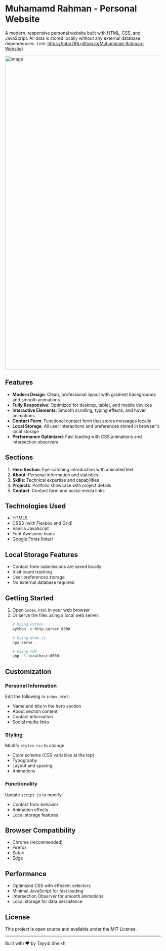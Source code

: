 # Muhamamd Rahman - Personal Website

A modern, responsive personal website built with HTML, CSS, and JavaScript. All data is stored locally without any external database dependencies.
Link: https://mtar786.github.io/Muhammad-Rahman-Website/


<img width="1653" height="1012" alt="image" src="https://github.com/user-attachments/assets/71091eeb-5998-43b6-9af6-50098adf42e4" />


## Features

- **Modern Design**: Clean, professional layout with gradient backgrounds and smooth animations
- **Fully Responsive**: Optimized for desktop, tablet, and mobile devices
- **Interactive Elements**: Smooth scrolling, typing effects, and hover animations
- **Contact Form**: Functional contact form that stores messages locally
- **Local Storage**: All user interactions and preferences stored in browser's local storage
- **Performance Optimized**: Fast loading with CSS animations and intersection observers

## Sections

1. **Hero Section**: Eye-catching introduction with animated text
2. **About**: Personal information and statistics
3. **Skills**: Technical expertise and capabilities
4. **Projects**: Portfolio showcase with project details
5. **Contact**: Contact form and social media links

## Technologies Used

- HTML5
- CSS3 (with Flexbox and Grid)
- Vanilla JavaScript
- Font Awesome Icons
- Google Fonts (Inter)

## Local Storage Features

- Contact form submissions are saved locally
- Visit count tracking
- User preferences storage
- No external database required

## Getting Started

1. Open `index.html` in your web browser
2. Or serve the files using a local web server:
   ```bash
   # Using Python
   python -m http.server 8000
   
   # Using Node.js
   npx serve .
   
   # Using PHP
   php -S localhost:8000
   ```

## Customization

### Personal Information
Edit the following in `index.html`:
- Name and title in the hero section
- About section content
- Contact information
- Social media links

### Styling
Modify `styles.css` to change:
- Color scheme (CSS variables at the top)
- Typography
- Layout and spacing
- Animations

### Functionality
Update `script.js` to modify:
- Contact form behavior
- Animation effects
- Local storage features

## Browser Compatibility

- Chrome (recommended)
- Firefox
- Safari
- Edge

## Performance

- Optimized CSS with efficient selectors
- Minimal JavaScript for fast loading
- Intersection Observer for smooth animations
- Local storage for data persistence

## License

This project is open source and available under the MIT License.

---

Built with ❤️ by Tayyib Sheikh
